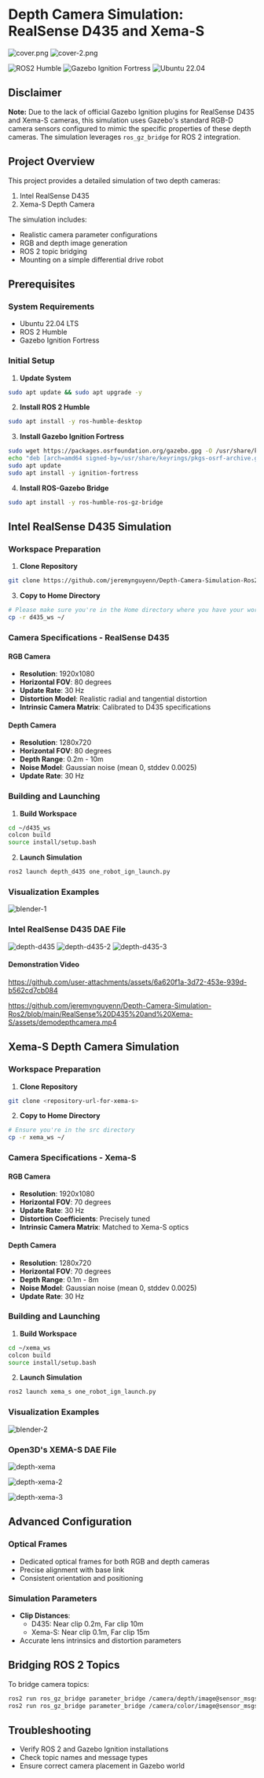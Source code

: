 # Depth Camera Simulation: RealSense D435 and Xema-S 

![cover.png](https://github.com/jeremynguyenn/Depth-Camera-Simulation-Ros2/blob/main/RealSense%20D435%20and%20Xema-S/assets/cover.png)
![cover-2.png](https://github.com/jeremynguyenn/Depth-Camera-Simulation-Ros2/blob/main/RealSense%20D435%20and%20Xema-S/assets/cover-2.png)

![ROS2 Humble](https://img.shields.io/badge/ROS-humble-blue?logo=ROS&ROS=humble)
![Gazebo Ignition Fortress](https://img.shields.io/badge/Gazebo-Fortress-orange)
![Ubuntu 22.04](https://img.shields.io/badge/Ubuntu-22.04-brightgreen)

## Disclaimer

**Note:** Due to the lack of official Gazebo Ignition plugins for RealSense D435 and Xema-S cameras, this simulation uses Gazebo's standard RGB-D camera sensors configured to mimic the specific properties of these depth cameras. The simulation leverages `ros_gz_bridge` for ROS 2 integration.

## Project Overview

This project provides a detailed simulation of two depth cameras:
1. Intel RealSense D435
2. Xema-S Depth Camera

The simulation includes:
- Realistic camera parameter configurations
- RGB and depth image generation
- ROS 2 topic bridging
- Mounting on a simple differential drive robot

## Prerequisites

### System Requirements
- Ubuntu 22.04 LTS
- ROS 2 Humble
- Gazebo Ignition Fortress

### Initial Setup

1. **Update System**
```bash
sudo apt update && sudo apt upgrade -y
```

2. **Install ROS 2 Humble**
```bash
sudo apt install -y ros-humble-desktop
```

3. **Install Gazebo Ignition Fortress**
```bash
sudo wget https://packages.osrfoundation.org/gazebo.gpg -O /usr/share/keyrings/pkgs-osrf-archive.gpg
echo "deb [arch=amd64 signed-by=/usr/share/keyrings/pkgs-osrf-archive.gpg] https://packages.osrfoundation.org/gazebo/ubuntu-stable `lsb_release -cs` main" | sudo tee /etc/apt/sources.list.d/gazebo-stable.list
sudo apt update
sudo apt install -y ignition-fortress
```

4. **Install ROS-Gazebo Bridge**
```bash
sudo apt install -y ros-humble-ros-gz-bridge
```

## Intel RealSense D435 Simulation

### Workspace Preparation

1. **Clone Repository**
```bash
git clone https://github.com/jeremynguyenn/Depth-Camera-Simulation-Ros2.git
```

3. **Copy to Home Directory**
```bash
# Please make sure you're in the Home directory where you have your workspaces. Copy d435_ws into home from the Depth_Camera_Simulation folder.
cp -r d435_ws ~/
```

### Camera Specifications - RealSense D435

#### RGB Camera
- **Resolution**: 1920x1080
- **Horizontal FOV**: 80 degrees
- **Update Rate**: 30 Hz
- **Distortion Model**: Realistic radial and tangential distortion
- **Intrinsic Camera Matrix**: Calibrated to D435 specifications

#### Depth Camera
- **Resolution**: 1280x720
- **Horizontal FOV**: 80 degrees
- **Depth Range**: 0.2m - 10m
- **Noise Model**: Gaussian noise (mean 0, stddev 0.0025)
- **Update Rate**: 30 Hz

### Building and Launching

1. **Build Workspace**
```bash
cd ~/d435_ws
colcon build
source install/setup.bash
```

2. **Launch Simulation**
```bash
ros2 launch depth_d435 one_robot_ign_launch.py
```

### Visualization Examples

![blender-1](https://github.com/jeremynguyenn/Depth-Camera-Simulation-Ros2/blob/main/RealSense%20D435%20and%20Xema-S/assets/blender-1.png)
### Intel RealSense D435 DAE File

![depth-d435](https://github.com/jeremynguyenn/Depth-Camera-Simulation-Ros2/blob/main/RealSense%20D435%20and%20Xema-S/assets/depth-d435.png)
![depth-d435-2](https://github.com/jeremynguyenn/Depth-Camera-Simulation-Ros2/blob/main/RealSense%20D435%20and%20Xema-S/assets/depth-d435-2.png)
![depth-d435-3](https://github.com/jeremynguyenn/Depth-Camera-Simulation-Ros2/blob/main/RealSense%20D435%20and%20Xema-S/assets/depth-d435-3.png)

#### Demonstration Video
https://github.com/user-attachments/assets/6a620f1a-3d72-453e-939d-b562cd7cb084


https://github.com/jeremynguyenn/Depth-Camera-Simulation-Ros2/blob/main/RealSense%20D435%20and%20Xema-S/assets/demodepthcamera.mp4
## Xema-S Depth Camera Simulation

### Workspace Preparation

1. **Clone Repository**
```bash
git clone <repository-url-for-xema-s>
```

2. **Copy to Home Directory**
```bash
# Ensure you're in the src directory
cp -r xema_ws ~/
```

### Camera Specifications - Xema-S

#### RGB Camera
- **Resolution**: 1920x1080
- **Horizontal FOV**: 70 degrees
- **Update Rate**: 30 Hz
- **Distortion Coefficients**: Precisely tuned
- **Intrinsic Camera Matrix**: Matched to Xema-S optics

#### Depth Camera
- **Resolution**: 1280x720
- **Horizontal FOV**: 70 degrees
- **Depth Range**: 0.1m - 8m
- **Noise Model**: Gaussian noise (mean 0, stddev 0.0025)
- **Update Rate**: 30 Hz

### Building and Launching

1. **Build Workspace**
```bash
cd ~/xema_ws
colcon build
source install/setup.bash
```

2. **Launch Simulation**
```bash
ros2 launch xema_s one_robot_ign_launch.py
```

### Visualization Examples

![blender-2](https://github.com/jeremynguyenn/Depth-Camera-Simulation-Ros2/blob/main/RealSense%20D435%20and%20Xema-S/assets/blender-2.png)
### Open3D's XEMA-S DAE File

![depth-xema](https://github.com/jeremynguyenn/Depth-Camera-Simulation-Ros2/blob/main/RealSense%20D435%20and%20Xema-S/assets/depth-xema.png)

![depth-xema-2](https://github.com/jeremynguyenn/Depth-Camera-Simulation-Ros2/blob/main/RealSense%20D435%20and%20Xema-S/assets/depth-xema-2.png)

![depth-xema-3](https://github.com/jeremynguyenn/Depth-Camera-Simulation-Ros2/blob/main/RealSense%20D435%20and%20Xema-S/assets/depth-xema-3.png)


## Advanced Configuration

### Optical Frames
- Dedicated optical frames for both RGB and depth cameras
- Precise alignment with base link
- Consistent orientation and positioning

### Simulation Parameters
- **Clip Distances**:
  - D435: Near clip 0.2m, Far clip 10m
  - Xema-S: Near clip 0.1m, Far clip 15m
- Accurate lens intrinsics and distortion parameters

## Bridging ROS 2 Topics

To bridge camera topics:
```bash
ros2 run ros_gz_bridge parameter_bridge /camera/depth/image@sensor_msgs/msg/Image@ignition.msgs.Image
ros2 run ros_gz_bridge parameter_bridge /camera/color/image@sensor_msgs/msg/Image@ignition.msgs.Image
```

## Troubleshooting

- Verify ROS 2 and Gazebo Ignition installations
- Check topic names and message types
- Ensure correct camera placement in Gazebo world

